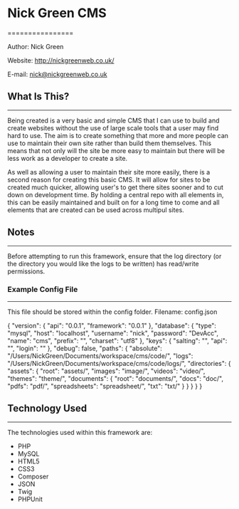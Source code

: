 # Nick Green CMS
================

Author: Nick Green


Website: http://nickgreenweb.co.uk/


E-mail: nick@nickgreenweb.co.uk


## What Is This?
----------------

Being created is a very basic and simple CMS that I can use to build and create websites without the use of large scale tools that a user may find hard to use. The aim is to create something that more and more people can use to maintain their own site rather than build them themselves. This means that not only will the site be more easy to maintain but there will be less work as a developer to create a site.

As well as allowing a user to maintain their site more easily, there is a second reason for creating this basic CMS. It will allow for sites to be created much quicker, allowing user's to get there sites sooner and to cut down on development time. By holding a central repo with all elements in, this can be easily maintained and built on for a long time to come and all elements that are created can be used across multipul sites.

## Notes
--------

Before attempting to run this framework, ensure that the log directory (or the directory you would like the logs to be written) has read/write permissions.

### Example Config File
-----------------------

This file should be stored within the config folder.
Filename: config.json

{
	"version": {
		"api": "0.0.1",
		"framework": "0.0.1"
	},
	"database": {
		"type": "mysql",
		"host": "localhost",
		"username": "nick",
		"password": "DevAcc",
		"name": "cms",
		"prefix": "",
		"charset": "utf8"
	},
	"keys": {
		"salting": "",
		"api": "",
		"login": ""
	},
	"debug": false,
	"paths": {
		"absolute": "/Users/NickGreen/Documents/workspace/cms/code/",
		"logs": "/Users/NickGreen/Documents/workspace/cms/code/logs/",
		"directories": {
			"assets": {
				"root": "assets/",
				"images": "image/",
				"videos": "video/",
				"themes": "theme/",
				"documents": {
					"root": "documents/",
					"docs": "doc/",
					"pdfs": "pdf/",
					"spreadsheets": "spreadsheet/",
					"txt": "txt/"
				}
			}
		}
	}
}

## Technology Used
------------------

The technologies used within this framework are:
- PHP
- MySQL
- HTML5
- CSS3
- Composer
- JSON
- Twig
- PHPUnit